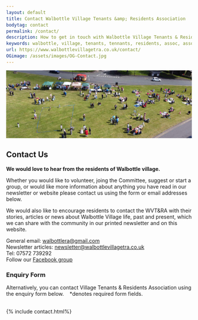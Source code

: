 ```yaml
---
layout: default
title: Contact Walbottle Village Tenants &amp; Residents Association
bodytag: contact
permalink: /contact/
description: How to get in touch with Walbottle Village Tenants & Residents Association.
keywords: walbottle, village, tenants, tennants, residents, assoc, association, newcastle, newcastle upon tyne, ne158, ne15 8, contact
url: https://www.walbottlevillagetra.co.uk/contact/
OGimage: /assets/images/OG-Contact.jpg
---
```

<div class="container-fluid">
	<div class="row">
		<div class="mastImg">
			<img src="/assets/images/masthead-contact.jpg" class="img-responsive" alt="image of woollen hats, headbands, ear warmers and koozies sold by Shirley's Knitting Shop"/>
		</div>
	</div>
</div>
<div class="container-fluid groups"> <!-- container-fluid -->
	<div class="row"> <!-- row -->
		<div class="col-sm-1 col-xs-0"></div>
		<div class="col-sm-10 col-xs-12 mainPanel">
			<div class="row"> <!-- row -->
				<div class="col-xs-12">
					<h2>Contact Us</h2>
				</div>
				<div class="col-xs-12">
			  		<p><strong>We would love to hear from the residents of Walbottle village.</strong></p>
					<p>Whether you would like to volunteer, joing the Committee, suggest or start a group, or would like more information about anything you have read in our newsletter or website please contact us using the form or email addresses below.</p>
					<p>We would also like to encourage residents to contact the WVT&amp;RA with their stories, articles or news about Walbottle Village life, past and present, which we can share with the community in our printed newsletter and on this website.</p>	
					<p>General email: <a href="mailto:walbottlera@gmail.com" title="email WVT&amp;RA">walbottlera@gmail.com</a> <br>Newsletter articles: <a href="mailto:newsletter@walbottlevillagetra.co.uk" title="email us about the newsletter">newsletter@walbottlevillagetra.co.uk</a> <br>Tel: 07572 739292 <br>Follow our <a href="https://www.facebook.com/groups/247285659849433" title="follow our Facebook group" target="_blank">Facebook group</a></p>
				</div>
			</div> <!-- /row -->
			<div class="row"> <!-- row -->
				<div class="col-xs-12">
					<h3>Enquiry Form</h3>
					<p>Alternatively, you can contact Village Tenants &amp; Residents Association using the enquiry form below.  &nbsp;&nbsp; <span class="req">*</span><span class="required">denotes required form fields.</span><br><br></p>
				{% include contact.html%}
				</div>
			 </div> <!-- /row -->
		</div> <!-- /mainPanel -->
		<div class="col-sm-1 col-xs-0"></div>
	</div> <!-- /row -->
</div> <!-- /container-fluid -->
